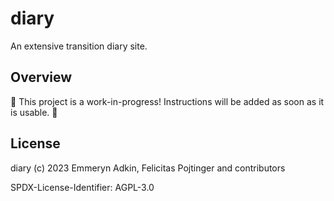 # diary

An extensive transition diary site.

## Overview

🚧 This project is a work-in-progress! Instructions will be added as soon as it is usable. 🚧

## License

diary (c) 2023 Emmeryn Adkin, Felicitas Pojtinger and contributors

SPDX-License-Identifier: AGPL-3.0
